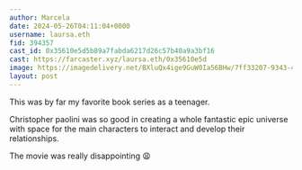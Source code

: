 ```yaml
---
author: Marcela
date: 2024-05-26T04:11:04+0000
username: laursa.eth
fid: 394357
cast_id: 0x35610e5d5b89a7fabda6217d26c57b40a9a3bf16
cast: https://farcaster.xyz/laursa.eth/0x35610e5d
image: https://imagedelivery.net/BXluQx4ige9GuW0Ia56BHw/7ff33207-9343-4272-9224-755db92faa00/original
layout: post
---
```


This was by far my favorite book series as a teenager.

Christopher paolini was so good in creating a whole fantastic epic universe with space for the main characters to interact and develop their relationships.

The movie was really disappointing 😩

<img src='https://imagedelivery.net/BXluQx4ige9GuW0Ia56BHw/7ff33207-9343-4272-9224-755db92faa00/original' alt='' referrerpolicy='no-referrer'/>
